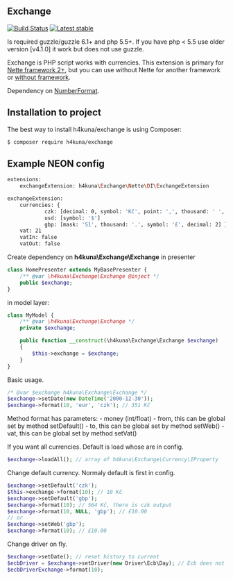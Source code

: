 Exchange
-------
[![Build Status](https://travis-ci.org/h4kuna/exchange.svg?branch=master)](https://travis-ci.org/h4kuna/exchange)
[![Latest stable](https://img.shields.io/packagist/v/h4kuna/exchange.svg)](https://packagist.org/packages/h4kuna/exchange)

Is required guzzle/guzzle 6.1+ and php 5.5+. If you have php < 5.5 use older version [v4.1.0] it work but does not use guzzle.

Exchange is PHP script works with currencies. This extension is primary for [Nette framework 2+](http://nette.org/), but you can use without Nette for another framework or [without framework](/h4kuna/exchange/tree/master/Exchange/NoFramework).

Dependency on [NumberFormat](//github.com/h4kuna/number-format).

Installation to project
-----------------------
The best way to install h4kuna/exchange is using Composer:
```sh
$ composer require h4kuna/exchange
```

Example NEON config
-------------------
```sh
extensions:
    exchangeExtension: h4kuna\Exchange\Nette\DI\ExchangeExtension

exchangeExtension:
    currencies: {
            czk: [decimal: 0, symbol: 'Kč', point: ',', thousand: ' ', mask: '1 S', flag: 10]
            usd: [symbol: '$']
            gbp: [mask: 'S1', thousand: '.', symbol: '£', decimal: 2] }
    vat: 21
    vatIn: false
    vatOut: false
```

Create dependency on **h4kuna\Exchange\Exchange** in presenter
```php
class HomePresenter extends MyBasePresenter {
    /** @var \h4kuna\Exchange\Exchange @inject */
    public $exchange;
}
```
in model layer:
```php
class MyModel {
    /** @var \h4kuna\Exchange\Exchange */
    private $exchange;

    public function __construct(\h4kuna\Exchange\Exchange $exchange)
    {
        $this->exchange = $exchange;
    }
}
```


Basic usage.
```php
/* @var $exchange h4kuna\Exchange\Exchange */
$exchange->setDate(new DateTime('2000-12-30'));
$exchange->format(10, 'eur', 'czk'); // 351 Kč
```

Method format has parameters:
	- money (int/float)
	- from, this can be global set by method setDefault()
	- to, this can be global set by method setWeb()
	- vat, this can be global set by method setVat()

If you want all currencies. Default is load whose are in config.
```php
$exchange->loadAll(); // array of h4kuna\Exchange\Currency\IProperty
```

Change default currency. Normaly default is first in config.
```php
$exchange->setDefault('czk');
$this->exchange->format(10); // 10 Kč
$exchange->setDefault('gbp');
$exchange->format(10); // 564 Kč, there is czk output
$exchange->format(10, NULL, 'gbp'); // £10.00
// or
$exchange->setWeb('gbp');
$exchange->format(10); // £10.00
```

Change driver on fly.
```php
$exchange->setDate(); // reset history to current
$ecbDriver = $exchange->setDriver(new Driver\Ecb\Day); // Ecb does not support history, yet
$ecbDriverExchange->format(10);
```

